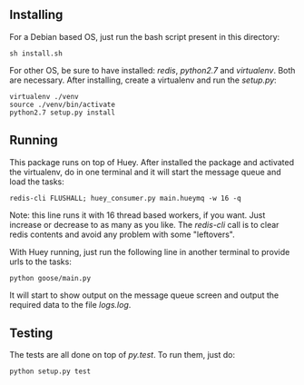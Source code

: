 ## Installing

For a Debian based OS, just run the bash script present in this directory:
```
sh install.sh
```

For other OS, be sure to have installed: *redis*, *python2.7* and *virtualenv*. Both are necessary.
After installing, create a virtualenv and run the *setup.py*:
```
virtualenv ./venv
source ./venv/bin/activate
python2.7 setup.py install
```


## Running

This package runs on top of Huey. After installed the package and activated the virtualenv, do in one terminal and it will start the message queue and load the tasks:
```
redis-cli FLUSHALL; huey_consumer.py main.hueymq -w 16 -q
```
Note: this line runs it with 16 thread based workers, if you want. Just increase or decrease to as many as you like. The *redis-cli* call is to clear redis contents and avoid any problem with some "leftovers".

With Huey running, just run the following line in another terminal to provide urls to the tasks:
```
python goose/main.py
```

It will start to show output on the message queue screen and output the required data to the file *logs.log*.


## Testing

The tests are all done on top of *py.test*.
To run them, just do:
```
python setup.py test
```
